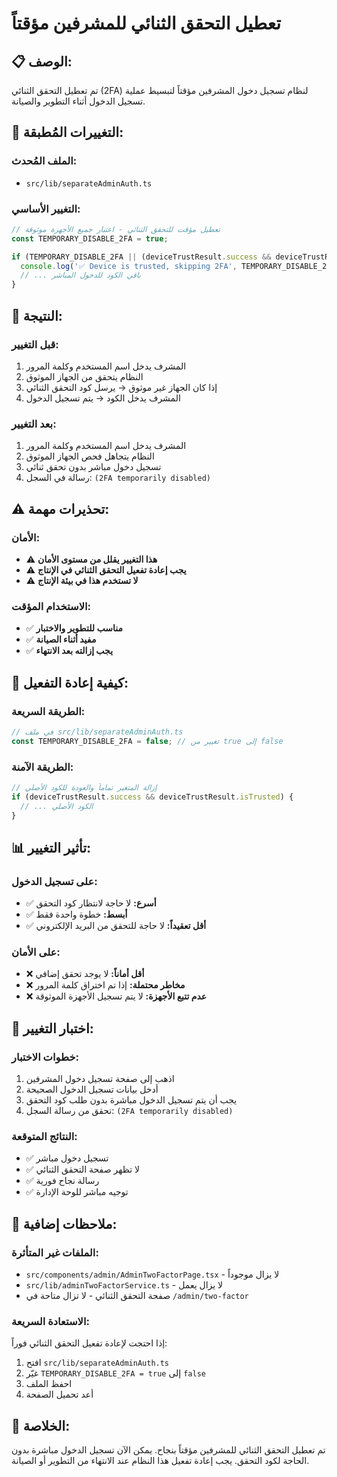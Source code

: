 # تعطيل التحقق الثنائي للمشرفين مؤقتاً

## 📋 **الوصف:**
تم تعطيل التحقق الثنائي (2FA) لنظام تسجيل دخول المشرفين مؤقتاً لتبسيط عملية تسجيل الدخول أثناء التطوير والصيانة.

## 🔧 **التغييرات المُطبقة:**

### **الملف المُحدث:**
- `src/lib/separateAdminAuth.ts`

### **التغيير الأساسي:**
```typescript
// تعطيل مؤقت للتحقق الثنائي - اعتبار جميع الأجهزة موثوقة
const TEMPORARY_DISABLE_2FA = true;

if (TEMPORARY_DISABLE_2FA || (deviceTrustResult.success && deviceTrustResult.isTrusted)) {
  console.log('✅ Device is trusted, skipping 2FA', TEMPORARY_DISABLE_2FA ? '(2FA temporarily disabled)' : '');
  // ... باقي الكود للدخول المباشر
}
```

## 🎯 **النتيجة:**

### **قبل التغيير:**
1. المشرف يدخل اسم المستخدم وكلمة المرور
2. النظام يتحقق من الجهاز الموثوق
3. إذا كان الجهاز غير موثوق → يرسل كود التحقق الثنائي
4. المشرف يدخل الكود → يتم تسجيل الدخول

### **بعد التغيير:**
1. المشرف يدخل اسم المستخدم وكلمة المرور
2. النظام يتجاهل فحص الجهاز الموثوق
3. تسجيل دخول مباشر بدون تحقق ثنائي
4. رسالة في السجل: `(2FA temporarily disabled)`

## ⚠️ **تحذيرات مهمة:**

### **الأمان:**
- ⚠️ **هذا التغيير يقلل من مستوى الأمان**
- ⚠️ **يجب إعادة تفعيل التحقق الثنائي في الإنتاج**
- ⚠️ **لا تستخدم هذا في بيئة الإنتاج**

### **الاستخدام المؤقت:**
- ✅ **مناسب للتطوير والاختبار**
- ✅ **مفيد أثناء الصيانة**
- ✅ **يجب إزالته بعد الانتهاء**

## 🔄 **كيفية إعادة التفعيل:**

### **الطريقة السريعة:**
```typescript
// في ملف src/lib/separateAdminAuth.ts
const TEMPORARY_DISABLE_2FA = false; // تغيير من true إلى false
```

### **الطريقة الآمنة:**
```typescript
// إزالة المتغير تماماً والعودة للكود الأصلي
if (deviceTrustResult.success && deviceTrustResult.isTrusted) {
  // ... الكود الأصلي
}
```

## 📊 **تأثير التغيير:**

### **على تسجيل الدخول:**
- ✅ **أسرع:** لا حاجة لانتظار كود التحقق
- ✅ **أبسط:** خطوة واحدة فقط
- ✅ **أقل تعقيداً:** لا حاجة للتحقق من البريد الإلكتروني

### **على الأمان:**
- ❌ **أقل أماناً:** لا يوجد تحقق إضافي
- ❌ **مخاطر محتملة:** إذا تم اختراق كلمة المرور
- ❌ **عدم تتبع الأجهزة:** لا يتم تسجيل الأجهزة الموثوقة

## 🧪 **اختبار التغيير:**

### **خطوات الاختبار:**
1. اذهب إلى صفحة تسجيل دخول المشرفين
2. أدخل بيانات تسجيل الدخول الصحيحة
3. يجب أن يتم تسجيل الدخول مباشرة بدون طلب كود التحقق
4. تحقق من رسالة السجل: `(2FA temporarily disabled)`

### **النتائج المتوقعة:**
- ✅ تسجيل دخول مباشر
- ✅ لا تظهر صفحة التحقق الثنائي
- ✅ رسالة نجاح فورية
- ✅ توجيه مباشر للوحة الإدارة

## 📝 **ملاحظات إضافية:**

### **الملفات غير المتأثرة:**
- `src/components/admin/AdminTwoFactorPage.tsx` - لا يزال موجوداً
- `src/lib/adminTwoFactorService.ts` - لا يزال يعمل
- صفحة التحقق الثنائي - لا تزال متاحة في `/admin/two-factor`

### **الاستعادة السريعة:**
إذا احتجت لإعادة تفعيل التحقق الثنائي فوراً:
1. افتح `src/lib/separateAdminAuth.ts`
2. غيّر `TEMPORARY_DISABLE_2FA = true` إلى `false`
3. احفظ الملف
4. أعد تحميل الصفحة

## 🚀 **الخلاصة:**
تم تعطيل التحقق الثنائي للمشرفين مؤقتاً بنجاح. يمكن الآن تسجيل الدخول مباشرة بدون الحاجة لكود التحقق. يجب إعادة تفعيل هذا النظام عند الانتهاء من التطوير أو الصيانة.
